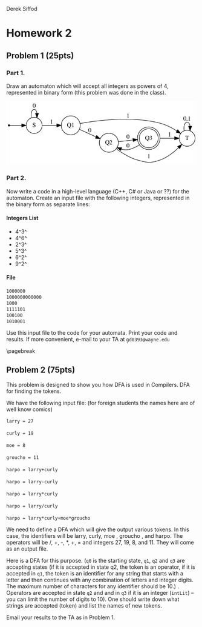 Derek Siffod

# Homework 2

## Problem 1 (25pts)

### Part 1.

Draw an automaton which will accept all integers as powers of 4, represented in
binary form (this problem was done in the class).

![dfa]

### Part 2.

Now write a code in a high-level language (C++, C\# or Java or ??) for the
automaton. Create an input file with the following integers, represented in the
binary form as separate lines:

#### Integers List

-   4^3^
-   4^6^
-   2^3^
-   5^3^
-   6^2^
-   9^2^

#### File

```
1000000
1000000000000
1000
1111101
100100
1010001
```

Use this input file to the code for your automata. Print your code and results.
If more convenient, e-mail to your TA at `gd0393@wayne.edu`

\pagebreak

## Problem 2 (75pts)

This problem is designed to show you how DFA is used in Compilers. DFA for
finding the tokens.

We have the following input file: (for foreign students the names here are of
well know comics)

```
larry = 27

curly = 19

moe = 8

groucho = 11

harpo = larry+curly

harpo = larry-curly

harpo = larry*curly

harpo = larry/curly

harpo = larry*curly+moe*groucho
```

We need to define a DFA which will give the output various tokens. In this case,
the identifiers will be larry, curly, moe , groucho , and harpo. The operators
will be /, +, -, \*, +, = and integers 27, 19, 8, and 11. They will come as an
output file.

Here is a DFA for this purpose. (`q0` is the starting state, `q1`, `q2` and `q3`
are accepting states (if it is accepted in state q2, the token is an operator,
if it is accepted in `q1`, the token is an identifier for any string that starts
with a letter and then continues with any combination of letters and integer
digits. The maximum number of characters for any identifier should be 10.) .
Operators are accepted in state `q2` and and in `q3` if it is an integer
(`intLit`) – you can limit the number of digits to 10). One should write down
what strings are accepted (token) and list the names of new tokens.

Email your results to the TA as in Problem 1.

[dfa]: bin/dfa.png
